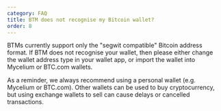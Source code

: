 ```yaml
---
category: FAQ
title: BTM does not recognise my Bitcoin wallet?
order: 8
---
```


BTMs currently support only the "segwit compatible" Bitcoin address format. If BTM does not recognise your wallet, then please either change the wallet address type in your wallet app, or import the wallet into Mycelium or BTC.com wallets.

As a reminder, we always recommend using a personal wallet (e.g. Mycelium or BTC.com). Other wallets can be used to buy cryptocurrency, but using exchange wallets to sell can cause delays or cancelled transactions.
